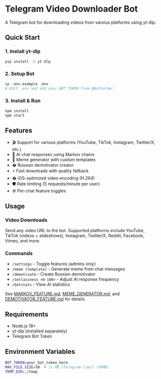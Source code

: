 # Telegram Video Downloader Bot

A Telegram bot for downloading videos from varoius platforms using yt-dlp.

## Quick Start

### 1. Install yt-dlp
```bash
pip install -U yt-dlp
```

### 2. Setup Bot
```bash
cp .env.example .env
# Edit .env and add your BOT_TOKEN from @BotFather
```

### 3. Install & Run
```bash
npm install
npm start
```

## Features
- 🎬 Support for various platforms (YouTube, TikTok, Instagram, Twitter/X, etc.)
- 🤖 AI chat responses using Markov chains
- 🎨 Meme generator with custom templates
- �️ Russian demotivator creator
- ⚡ Fast downloads with quality fallback
- � iOS-optimized video encoding (H.264)
- 🛡️ Rate limiting (5 requests/minute per user)
- ⚙️ Per-chat feature toggles

## Usage

### Video Downloads
Send any video URL to the bot. Supported platforms include YouTube, TikTok (videos + slideshows), Instagram, Twitter/X, Reddit, Facebook, Vimeo, and more.

### Commands
- `/settings` - Toggle features (admins only)
- `/meme [template]` - Generate meme from chat messages
- `/demotivate` - Create Russian demotivator
- `/setlaziness <0-100>` - Adjust AI response frequency
- `/botstats` - View AI statistics

See [MARKOV_FEATURE.md](MARKOV_FEATURE.md), [MEME_GENERATOR.md](MEME_GENERATOR.md), and [DEMOTIVATOR_FEATURE.md](DEMOTIVATOR_FEATURE.md) for details.

## Requirements
- Node.js 18+
- yt-dlp (installed separately)
- Telegram Bot Token

## Environment Variables
```bash
BOT_TOKEN=your_bot_token_here
MAX_FILE_SIZE=50  # in MB (Telegram limit ~50MB)
TEMP_DIR=./temp
```